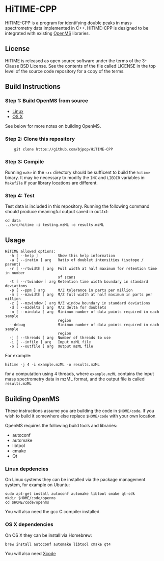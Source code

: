 # HiTIME-CPP

HiTIME-CPP is a program for identifying double peaks in mass spectrometry
data implemented in C++. HiTIME-CPP is designed to be integrated with 
existing [OpenMS](http://open-ms.sourceforge.net/) libraries. 

## License

HiTIME is released as open source software under the terms of the 3-Clause BSD License.
See the contents of the file called LICENSE in the top level of the source
code repository for a copy of the terms.

## Build Instructions

### Step 1: Build OpenMS from source

- [Linux](http://ftp.mi.fu-berlin.de/pub/OpenMS/release-documentation/html/install_linux.html)
- [OS X](http://ftp.mi.fu-berlin.de/pub/OpenMS/release-documentation/html/install_mac.html)

See below for more notes on building OpenMS.

### Step 2: Clone this repository

```
    git clone https://github.com/bjpop/HiTIME-CPP
```

### Step 3: Compile

Running `make` in the `src` directory should be sufficent to build the
`hitime` binary. It may be necessary to modify the `INC` and `LIBDIR`
variables in `Makefile` if your library locations are different.

### Step 4: Test

Test data is included in this repository. Running the following command
should produce meaningful output saved in out.txt:

```
cd data
../src/hitime -i testing.mzML -o results.mzML
```

## Usage

```
HiTIME allowed options:
  -h [ --help ]         Show this help information
  -a [ --iratio ] arg   Ratio of doublet intensities (isotope / parent)
  -r [ --rtwidth ] arg  Full width at half maximum for retention time in number
                        of scans
  -t [ --rtwindow ] arg Retention time width boundary in standard deviations
  -p [ --ppm ] arg      M/Z tolerance in parts per million
  -m [ --mzwidth ] arg  M/Z full width at half maximum in parts per million
  -z [ --mzwindow ] arg M/Z window boundary in standard deviations
  -d [ --mzdelta ] arg  M/Z delta for doublets
  -n [ --mindata ] arg  Minimum number of data points required in each sample 
                        region
  --debug               Minimum number of data points required in each sample 
                        region
  -j [ --threads ] arg  Number of threads to use
  -i [ --infile ] arg   Input mzML file
  -o [ --outfile ] arg  Output mzML file
```

For example:

```
hitime -j 4 -i example.mzML -o results.mzML 
```

for a computation using 4 threads, where `example.mzML` contains the input mass spectrometry data in mzML format, and the output file is called `results.mzML`

## Building OpenMS

These instructions assume you are building the code in `$HOME/code`. If you wish to build it somewhere else replace 
`$HOME/code` with your own location.

OpenMS requires the following build tools and libraries:

 - autoconf
 - automake
 - libtool
 - cmake
 - Qt

### Linux depdencies
 
On Linux systems they can be installed via the package management system, for example on Ubuntu:

```
sudo apt-get install autoconf automake libtool cmake qt-sdk 
mkdir $HOME/code/openms
cd $HOME/code/openms

```

You will also need the gcc C compiler installed.

### OS X dependencies

On OS X they can be install via Homebrew:

```
brew install autoconf automake libtool cmake qt4
```

You will also need [Xcode](https://developer.apple.com/xcode/)
